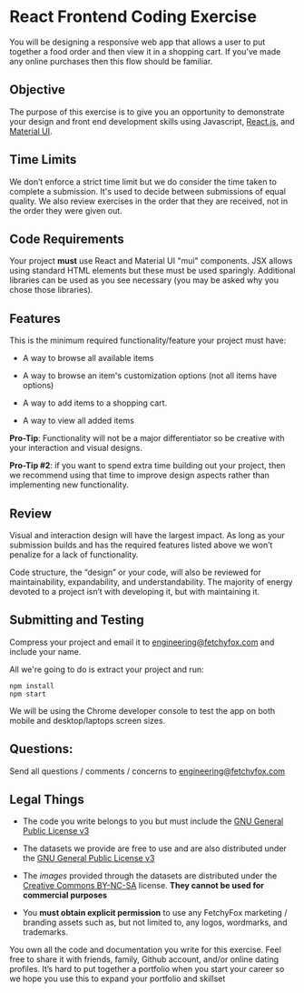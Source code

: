 # React Frontend Coding Exercise
You will be designing a responsive web app that allows a user to put together a food order and then view it in a shopping cart. If you’ve made any online purchases then this flow should be familiar.

## Objective
The purpose of this exercise is to give you an opportunity to demonstrate your design and front end development skills using Javascript, [React.js](https://reactjs.org/), and [Material UI](https://material-ui.com/).

## Time Limits
We don’t enforce a strict time limit but we do consider the time taken to complete a submission. It's used to decide between submissions of equal quality. We also review exercises in the order that they are received, not in the order they were given out.

## Code Requirements
Your project **must** use React and Material UI "mui" components. JSX allows using standard HTML elements but these must be used sparingly. Additional libraries can be used as you see necessary (you may be asked why you chose those libraries).

## Features
This is the minimum required functionality/feature your project must have:

- A way to browse all available items

- A way to browse an item's customization options (not all items have options)

- A way to add items to a shopping cart.

- A way to view all added items

**Pro-Tip**: Functionality will not be a major differentiator so be creative with your interaction and visual designs.

**Pro-Tip #2**: if you want to spend extra time building out your project, then we recommend using that time to improve design aspects rather than implementing new functionality.

## Review
Visual and interaction design will have the largest impact. As long as your submission builds and has the required features listed above we won’t penalize for a lack of functionality.

Code structure, the “design” or your code, will also be reviewed for maintainability, expandability, and understandability. The majority of energy devoted to a project isn’t with developing it, but with maintaining it.


## Submitting and Testing
Compress your project and email it to [engineering@fetchyfox.com](mailto:engineering@fetchyfox.com) and include your name.

All we're going to do is extract your project and run:
```
npm install
npm start
```

We will be using the Chrome developer console to test the app on both mobile and desktop/laptops screen sizes.

## Questions:
Send all questions / comments / concerns to [engineering@fetchyfox.com](mailto:engineering@fetchyfox.com)

## Legal Things
- The code you write belongs to you but must include the [GNU General Public License v3](https://choosealicense.com/licenses/gpl-3.0/)

-  The datasets we provide are free to use and are also distributed under the [GNU General Public License v3](https://choosealicense.com/licenses/gpl-3.0/)

- The *images* provided through the datasets are distributed under the [Creative Commons BY-NC-SA](https://creativecommons.org/licenses/by-nc-sa/4.0/) license. **They cannot be used for commercial purposes**

- You **must obtain explicit permission** to use any FetchyFox marketing / branding assets such as, but not limited to, any logos, wordmarks, and trademarks.

You own all the code and documentation you write for this exercise. Feel free to share it with friends, family, Github account, and/or online dating profiles. It’s hard to put together a portfolio when you start your career so we hope you use this to expand your portfolio and skillset

